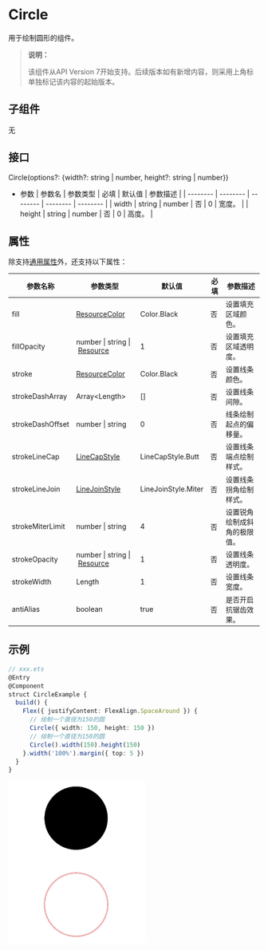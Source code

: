 # Circle

 用于绘制圆形的组件。 

>  **说明：**
>
>  该组件从API Version 7开始支持。后续版本如有新增内容，则采用上角标单独标记该内容的起始版本。


## 子组件

无


## 接口

Circle(options?: {width?: string | number, height?: string | number})

- 参数
  | 参数名 | 参数类型 | 必填 | 默认值 | 参数描述 |
  | -------- | -------- | -------- | -------- | -------- |
  | width | string \| number | 否 | 0 | 宽度。 |
  | height | string \| number | 否 | 0 | 高度。 |

## 属性

除支持[通用属性](ts-universal-attributes-size.md)外，还支持以下属性：

| 参数名称 | 参数类型 | 默认值 | 必填 | 参数描述 |
| -------- | -------- | -------- | -------- | -------- |
| fill | [ResourceColor](ts-types.md) | Color.Black | 否 | 设置填充区域颜色。 |
| fillOpacity | number&nbsp;\|&nbsp;string&nbsp;\|&nbsp;[Resource](ts-types.md#resource类型) | 1 | 否 | 设置填充区域透明度。 |
| stroke | [ResourceColor](ts-types.md) | Color.Black | 否 | 设置线条颜色。 |
| strokeDashArray | Array&lt;Length&gt; | [] | 否 | 设置线条间隙。 |
| strokeDashOffset | number&nbsp;\|&nbsp;string | 0 | 否 | 线条绘制起点的偏移量。 |
| strokeLineCap | [LineCapStyle](ts-appendix-enums.md#linecapstyle) | LineCapStyle.Butt | 否 | 设置线条端点绘制样式。 |
| strokeLineJoin | [LineJoinStyle](ts-appendix-enums.md#linejoinstyle) | LineJoinStyle.Miter | 否 | 设置线条拐角绘制样式。 |
| strokeMiterLimit | number&nbsp;\|&nbsp;string | 4 | 否 | 设置锐角绘制成斜角的极限值。 |
| strokeOpacity | number&nbsp;\|&nbsp;string&nbsp;\|&nbsp;[Resource](ts-types.md#resource类型) | 1 | 否 | 设置线条透明度。 |
| strokeWidth | Length | 1 | 否 | 设置线条宽度。 |
| antiAlias | boolean | true | 否 | 是否开启抗锯齿效果。 |


## 示例

```ts
// xxx.ets
@Entry
@Component
struct CircleExample {
  build() {
    Flex({ justifyContent: FlexAlign.SpaceAround }) {
      // 绘制一个直径为150的圆
      Circle({ width: 150, height: 150 })
      // 绘制一个直径为150的圆
      Circle().width(150).height(150)
    }.width('100%').margin({ top: 5 })
  }
}
```

![zh-cn_image_0000001219744191](figures/zh-cn_image_0000001219744191.png)

